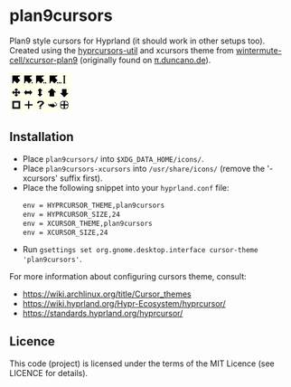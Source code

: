 # plan9cursors

Plan9 style cursors for Hyprland (it should work in other setups too). Created using the [hyprcursors-util](https://github.com/hyprwm/hyprcursor) and xcursors theme from [wintermute-cell/xcursor-plan9](https://github.com/wintermute-cell/xcursor-plan9) (originally found on [π.duncano.de](https://xn--1xa.duncano.de/)).

![preview](./preview.png)

## Installation

- Place `plan9cursors/` into `$XDG_DATA_HOME/icons/`.
- Place `plan9cursors-xcursors` into `/usr/share/icons/` (remove the '-xcursors' suffix first).
- Place the following snippet into your `hyprland.conf` file:
    ```hyprlang
    env = HYPRCURSOR_THEME,plan9cursors
    env = HYPRCURSOR_SIZE,24
    env = XCURSOR_THEME,plan9cursors
    env = XCURSOR_SIZE,24
    ```
- Run `gsettings set org.gnome.desktop.interface cursor-theme 'plan9cursors'`.

For more information about configuring cursors theme, consult:
- https://wiki.archlinux.org/title/Cursor_themes
- https://wiki.hyprland.org/Hypr-Ecosystem/hyprcursor/
- https://standards.hyprland.org/hyprcursor/

## Licence

This code (project) is licensed under the terms of the MIT Licence (see LICENCE for details).
